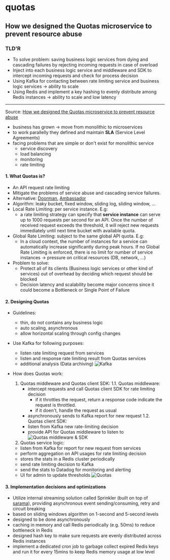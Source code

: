 # quotas

## How we designed the Quotas microservice to prevent resource abuse

### TLD'R
- To solve problem: saving business logic services from dying and cascading failures by rejecting incoming requests in case of overload
- Inject into each business logic service and middleware and SDK to intercept incoming requests and check for process decision
- Using Kafka for contacting between rate limiting service and business logic services -> ability to scale
- Using Redis and implement a key hashing to evenly distribute among Redis instances -> ability to scale and low latency
---

Source: [How we designed the Quotas microservice to prevent resource abuse](https://engineering.grab.com/quotas-service)

- business has grown -> move from monolithic to microservices
- to work parallelly they defined and maintain **SLA** (Service Level Agreements)
- facing problems that are simple or don't exist for monolithic service
  - service discovery
  - load balancing
  - monitoring
  - rate limiting

#### 1. What Quotas is?
- An API request rate limiting
- Mitigate the problems of service abuse and cascading service failures.
- Alternative: [Doorman](https://github.com/youtube/doorman/blob/master/doc/design.md), [Ambassador](https://www.getambassador.io/reference/services/rate-limit-service)
- Algorithm: leaky bucket, fixed window, sliding log, sliding window, ...
- Local Rate Limiting: per service instance. E.g: 
  - a rate limiting strategy can specify that **service instance** can serve up to 1000 requests per second for an API. Once the number of received request exceeds the threshold, it will reject new requests immediately until next time bucket with available quota.
- Global Rate Limiting: subject to the same global API quota. E.g:
  - In a cloud context, the number of instances for a service can automatically increase significantly during peak hours. If no Global Rate Limiting is enforced, there is no limit for number of service instances -> pressure on critical resources (DB, network, ...)
- Problem to solve:
  - Protect all of its clients (Business logic services or other kind of services) out of overhead by deciding which request should be blocked
  - Decision latency and scalability become major concerns since it could become a Bottleneck or Single Point of Failure
#### 2. Designing Quotas
- Guidelines:
  - thin, do not contains any business logic
  - auto scaling, asynchronous
  - allow horizontal scaling through config changes

- Use Kafka for following purposes:
  - listen rate limiting request from services
  - listen and response rate limiting result from Quotas services
  - additional analysis (Data archiving)
    ![Kafka](https://engineering.grab.com/img/quotas-service/image_0.jpg)
- How does Quotas work:
  1. Quotas middleware and Quotas client SDK:
    1.1. Quotas middleware:
      - intercept requests and call Quotas client SDK for rate limiting decision
        - if it throttles the request, return a response code indicate the request is throttled.
        - if it doen't, handle the request as usual
      - asynchronously sends to Kafka report for new request
    1.2. Quotas client SDK:
      - listen from Kafka new rate-limiting decision
      - provide API for Quotas middleware to listen to
    ![Quotas middleware & SDK](https://engineering.grab.com/img/quotas-service/image_1.jpg)
  2. Quotas service logic:
    - listen from Kafka for report for new request from services
    - perform aggregation on API usages for rate limiting decision
    - stores the stats in a Redis cluster periodically
    - send rate limiting decision to Kafka
    - send the stats to Datadog for monitoring and alerting
    - UI for admin to update thresholds
    ![Quotas](https://engineering.grab.com/img/quotas-service/image_2.jpg)

#### 3. Implementation decisions and optimizations
- Utilize internal streaming solution called Sprinkler (built on top of [sarama](https://github.com/Shopify/sarama)), providing asynchronous event sending/consuming, retry and circuit breaking
- based on sliding windows algorithm on 1-second and 5-second levels
- designed to be done asynchronously
- caching in memory and call Redis periodically (e.g. 50ms) to reduce bottleneck in Redis
- designed hash key to make sure requests are evenly distributed across Redis instances
- implement a dedicated cron job to garbage collect expired Redis keys and run it for every 15mins to keep Redis memory usage at low level